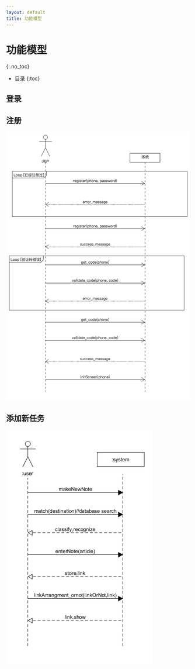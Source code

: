 ```yaml
---
layout: default
title: 功能模型
---
```


# 功能模型
{:.no_toc}

* 目录
{:toc}

## 登录

## 注册
![](./assets/pics/sequence_15331019.png)

## 添加新任务
![](./assets/pics/sequence_15331017.png)